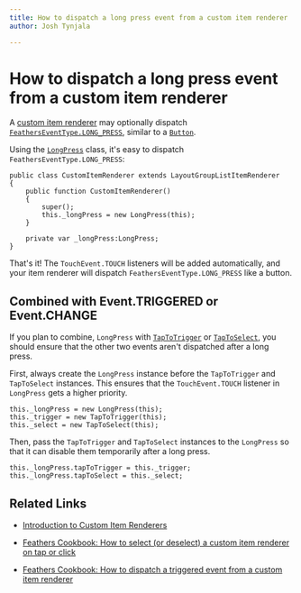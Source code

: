 ```yaml
---
title: How to dispatch a long press event from a custom item renderer  
author: Josh Tynjala

---
```

# How to dispatch a long press event from a custom item renderer

A [custom item renderer](../item-renderers.html) may optionally dispatch [`FeathersEventType.LONG_PRESS`](../../api-reference/feathers/events/FeathersEventType.html#LONG_PRESS), similar to a [`Button`](../button.html). 

Using the [`LongPress`](../../api-reference/feathers/utils/touch/LongPress.html) class, it's easy to dispatch `FeathersEventType.LONG_PRESS`:

``` code
public class CustomItemRenderer extends LayoutGroupListItemRenderer
{
    public function CustomItemRenderer()
    {
        super();
        this._longPress = new LongPress(this);
    }

    private var _longPress:LongPress;
}
```

That's it! The `TouchEvent.TOUCH` listeners will be added automatically, and your item renderer will dispatch `FeathersEventType.LONG_PRESS` like a button.

## Combined with Event.TRIGGERED or Event.CHANGE

If you plan to combine, `LongPress` with [`TapToTrigger`](../../api-reference/feathers/utils/touch/TapToTrigger.html) or [`TapToSelect`](../../api-reference/feathers/utils/touch/LongPress.html), you should ensure that the other two events aren't dispatched after a long press.

First, always create the `LongPress` instance before the `TapToTrigger` and `TapToSelect` instances. This ensures that the `TouchEvent.TOUCH` listener in `LongPress` gets a higher priority.

``` code
this._longPress = new LongPress(this);
this._trigger = new TapToTrigger(this);
this._select = new TapToSelect(this);
```

Then, pass the `TapToTrigger` and `TapToSelect` instances to the `LongPress` so that it can disable them temporarily after a long press.

``` code
this._longPress.tapToTrigger = this._trigger;
this._longPress.tapToSelect = this._select;
```

## Related Links

-   [Introduction to Custom Item Renderers](../item-renderers.html)

-   [Feathers Cookbook: How to select (or deselect) a custom item renderer on tap or click](item-renderer-select-on-tap.html)

-   [Feathers Cookbook: How to dispatch a triggered event from a custom item renderer](item-renderer-triggered-on-tap.html)